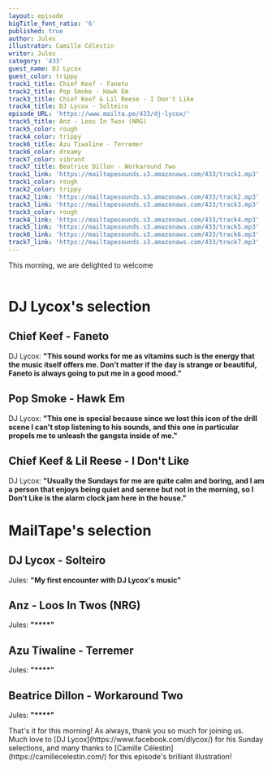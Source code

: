 ```yaml
---
layout: episode
bigTitle_font_ratio: '6'
published: true
author: Jules
illustrator: Camille Célestin
writer: Jules
category: '433'
guest_name: DJ Lycox
guest_color: trippy
track1_title: Chief Keef - Faneto
track2_title: Pop Smoke - Hawk Em
track3_title: Chief Keef & Lil Reese - I Don't Like
track4_title: DJ Lycox - Solteiro
episode_URL: 'https://www.mailta.pe/433/dj-lycox/'
track5_title: Anz - Loos In Twos (NRG)
track5_color: rough
track4_color: trippy
track6_title: Azu Tiwaline - Terremer
track6_color: dreamy
track7_color: vibrant
track7_title: Beatrice Dillon - Workaround Two
track1_link: 'https://mailtapesounds.s3.amazonaws.com/433/track1.mp3'
track1_color: rough
track2_color: trippy
track2_link: 'https://mailtapesounds.s3.amazonaws.com/433/track2.mp3'
track3_link: 'https://mailtapesounds.s3.amazonaws.com/433/track3.mp3'
track3_color: rough
track4_link: 'https://mailtapesounds.s3.amazonaws.com/433/track4.mp3'
track5_link: 'https://mailtapesounds.s3.amazonaws.com/433/track5.mp3'
track6_link: 'https://mailtapesounds.s3.amazonaws.com/433/track6.mp3'
track7_link: 'https://mailtapesounds.s3.amazonaws.com/433/track7.mp3'
---
```

<p id="introduction"> This morning, we are delighted to welcome 
<br><br>

</p>


# DJ Lycox's selection

## Chief Keef - Faneto
DJ Lycox: **"**This sound works for me as vitamins such is the energy that the music itself offers me. Don’t matter if the day is strange or beautiful, Faneto is always going to put me in a good mood.**"**

## Pop Smoke - Hawk Em
DJ Lycox: **"**This one is special because since we lost this icon of the drill scene I can't stop listening to his sounds, and this one in particular propels me to unleash the gangsta inside of me.**"**

## Chief Keef & Lil Reese - I Don't Like
DJ Lycox: **"**Usually the Sundays for me are quite calm and boring, and I am a person that enjoys being quiet and serene but not in the morning, so I Don’t Like is the alarm clock jam here in the house.**"**


# MailTape's selection

## DJ Lycox - Solteiro
Jules: **"**My first encounter with DJ Lycox's music**"**

## Anz - Loos In Twos (NRG)
Jules: **"****"**

## Azu Tiwaline - Terremer
Jules: **"****"**

## Beatrice Dillon - Workaround Two
Jules: **"****"**


<p id="outroduction">That's it for this morning! As always, thank you so much for joining us. Much love to [DJ Lycox](https://www.facebook.com/dlycox/) for his Sunday selections, and many thanks to [Camille Célestin](https://camillecelestin.com/) for this episode's brilliant illustration!</p>
